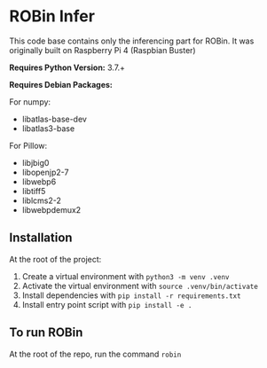 # ROBin Infer

This code base contains only the inferencing part for ROBin. It was originally built on Raspberry Pi 4 (Raspbian Buster)

**Requires Python Version:** 3.7.+

**Requires Debian Packages:**

For numpy:
- libatlas-base-dev
- libatlas3-base

For Pillow:
- libjbig0
- libopenjp2-7
- libwebp6
- libtiff5
- liblcms2-2
- libwebpdemux2

## Installation
At the root of the project:
1. Create a virtual environment with `python3 -m venv .venv`
2. Activate the virtual environment with `source .venv/bin/activate`
3. Install dependencies with `pip install -r requirements.txt`
4. Install entry point script with `pip install -e .`

## To run ROBin
At the root of the repo, run the command `robin`